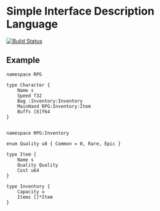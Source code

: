 # Simple Interface Description Language
[![Build Status](https://travis-ci.org/paidgeek/sidl.svg?branch=master)](https://travis-ci.org/paidgeek/sidl)

## Example
```
namespace RPG

type Character {
	Name s
	Speed f32
	Bag :Inventory:Inventory
	MainHand RPG:Inventory:Item
	Buffs [8]f64
}


namespace RPG:Inventory

enum Quality u8 { Common = 0, Rare, Epic }

type Item {
	Name s
	Quality Quality
	Cost u64
}

type Inventory {
	Capacity u
	Items []*Item
}
```
